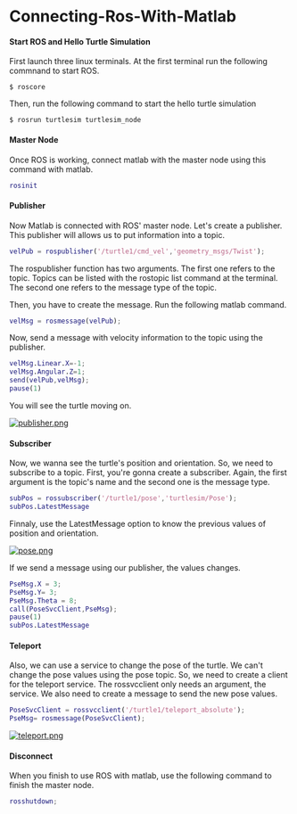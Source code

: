 # Connecting-Ros-With-Matlab
#### Start ROS and Hello Turtle Simulation

First launch three linux terminals. At the first terminal run the following commnand to start ROS.

`$ roscore`

Then, run the following command to start the hello turtle simulation

`$ rosrun turtlesim turtlesim_node`


#### Master Node

Once ROS is working, connect matlab with the master node using this command with matlab.
```matlab
rosinit
```
#### Publisher

Now Matlab is connected with ROS' master node. Let's create a publisher. 
This publisher will allows us to put information into a topic.
```matlab
velPub = rospublisher('/turtle1/cmd_vel','geometry_msgs/Twist');
```
The rospublisher function has two arguments. The first one refers to the topic. Topics can be listed with the rostopic list command at the terminal.
The second one refers to the message type of the topic.

Then, you have to create the message. Run the following matlab command.
```matlab
velMsg = rosmessage(velPub);
```
Now, send a message with velocity information to the topic using the publisher. 
```matlab
velMsg.Linear.X=-1;
velMsg.Angular.Z=1;
send(velPub,velMsg);
pause(1) 
```
You will see the turtle moving on.

[![publisher.png](https://i.postimg.cc/h434HJmn/publisher.png)](https://postimg.cc/8sMVvzwX)

#### Subscriber

Now, we wanna see the turtle's position and orientation. So, we need to subscribe to a topic.
First, you're gonna create a subscriber. Again, the first argument is the topic's name and the second one is the message type.

```matlab
subPos = rossubscriber('/turtle1/pose','turtlesim/Pose');
subPos.LatestMessage  
```
Finnaly, use the LatestMessage option to know the previous values of position and orientation.

[![pose.png](https://i.postimg.cc/bN8LfJf6/pose.png)](https://postimg.cc/23cn4C6v)

If we send a message using our publisher, the values changes.

```matlab
PseMsg.X = 3;
PseMsg.Y= 3;
PseMsg.Theta = 8;
call(PoseSvcClient,PseMsg);
pause(1)
subPos.LatestMessage 
```
#### Teleport
Also, we can use a service to change the pose of the turtle. We can't change the pose values using the pose topic. So, we need to create a client for the teleport service. The rossvcclient only needs an argument, the service. We also need to create a message to send the new pose values.

```matlab
PoseSvcClient = rossvcclient('/turtle1/teleport_absolute');
PseMsg= rosmessage(PoseSvcClient);
```
[![teleport.png](https://i.postimg.cc/tgwQB6fv/teleport.png)](https://postimg.cc/v1rNB4G5)
#### Disconnect

When you finish to use ROS with matlab,  use the following command to finish the master node.
```matlab
rosshutdown;
```
